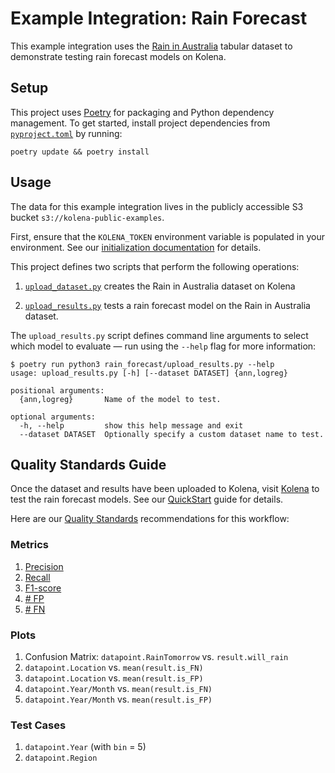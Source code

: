 # Example Integration: Rain Forecast

This example integration uses the
[Rain in Australia](https://www.kaggle.com/datasets/jsphyg/weather-dataset-rattle-package) tabular dataset to
demonstrate testing rain forecast models on Kolena.

## Setup

This project uses [Poetry](https://python-poetry.org/) for packaging and Python dependency management. To get started,
install project dependencies from [`pyproject.toml`](./pyproject.toml) by running:

```shell
poetry update && poetry install
```

## Usage

The data for this example integration lives in the publicly accessible S3 bucket `s3://kolena-public-examples`.

First, ensure that the `KOLENA_TOKEN` environment variable is populated in your environment. See our
[initialization documentation](https://docs.kolena.com/installing-kolena/#initialization) for details.

This project defines two scripts that perform the following operations:

1. [`upload_dataset.py`](rain_forecast/upload_dataset.py) creates the Rain in Australia dataset on Kolena

2. [`upload_results.py`](rain_forecast/upload_results.py) tests a rain forecast model on the Rain in Australia dataset.

The `upload_results.py` script defines command line arguments to select which model to evaluate — run using the
`--help` flag for more information:

```shell
$ poetry run python3 rain_forecast/upload_results.py --help
usage: upload_results.py [-h] [--dataset DATASET] {ann,logreg}

positional arguments:
  {ann,logreg}       Name of the model to test.

optional arguments:
  -h, --help         show this help message and exit
  --dataset DATASET  Optionally specify a custom dataset name to test.
```

## Quality Standards Guide

Once the dataset and results have been uploaded to Kolena, visit [Kolena](https://app.kolena.com/redirect/) to
test the rain forecast models. See our [QuickStart](https://docs.kolena.com/dataset/quickstart/) guide
for details.

Here are our [Quality Standards](https://docs.kolena.com/dataset/core-concepts/quality-standard/) recommendations for
this workflow:

### Metrics

1. [Precision](https://docs.kolena.com/metrics/precision)
2. [Recall](https://docs.kolena.com/metrics/recall)
3. [F1-score](https://docs.kolena.com/metrics/f1-score)
4. [\# FP](https://docs.kolena.com/metrics/tp-fp-fn-tn)
5. [\# FN](https://docs.kolena.com/metrics/tp-fp-fn-tn)

### Plots

1. Confusion Matrix: `datapoint.RainTomorrow` vs. `result.will_rain`
2. `datapoint.Location` vs. `mean(result.is_FN)`
3. `datapoint.Location` vs. `mean(result.is_FP)`
4. `datapoint.Year/Month` vs. `mean(result.is_FN)`
5. `datapoint.Year/Month` vs. `mean(result.is_FP)`

### Test Cases

1. `datapoint.Year` (with `bin` = 5)
2. `datapoint.Region`
